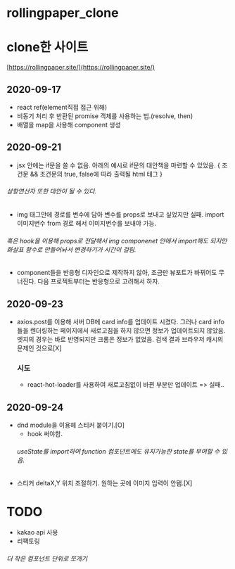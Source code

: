 # rollingpaper_clone

# clone한 사이트
[https://rollingpaper.site/](https://rollingpaper.site/)

## 2020-09-17
- react ref(element직접 접근 위해)
- 비동기 처리 후 반환된 promise 객체를 사용하는 법.(resolve, then)
- 배열을 map을 사용해 component 생성

## 2020-09-21
- jsx 안에는 if문을 쓸 수 없음. 아래의 예시로 if문의 대안책을 마련할 수 있었음.
    {
        조건문 &&
        조건문의 true, false에 따라 출력될 html 태그
    }
###### 삼항연산자 또한 대안이 될 수 있다.

- img 태그안에 경로를 변수에 담아 변수를 props로 보내고 싶었지만 실패. import 이미지변수 from 경로 해서 이미지변수를 보내야 가능.
###### 혹은 hook을 이용해 props로 전달해서 img componenet 안에서 import해도 되지만 화살표 함수로 만들어놔서 변경하기가 시간이 걸림.

- component들을 반응형 디자인으로 제작하지 않아, 조금만 뷰포트가 바뀌어도 무너진다. 다음 프로젝트부터는 반응형으로 고려해서 하자.

## 2020-09-23
- axios.post를 이용해 서버 DB에 card info를 업데이트 시켰다. 그러나 card info들을 렌더링하는 페이지에서 새로고침을 하지 않으면 정보가 업데이트되지 않았음. 엣지의 경우는 바로 반영되지만 크롬은 정보가 없었음. 검색 결과 브라우저 캐시의 문제인 것으로[X]
    ### 시도
    - react-hot-loader를 사용하여 새로고침없이 바뀐 부분만 업데이트 => 실패..

## 2020-09-24
- dnd module을 이용헤 스티커 붙이기.[O]
    - hook 써야함.
    ###### useState를 import하여 function 컴포넌트에도 유지가능한 state를 부여할 수 있음.
- 스티커 deltaX,Y 위치 조절하기. 원하는 곳에 이미지 입력이 안됌.[X]


# TODO
- kakao api 사용
- 리팩토링
###### 더 작은 컴포넌트 단위로 쪼개기
